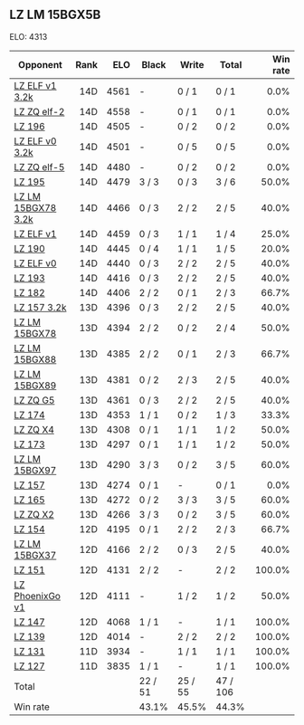 ## LZ LM 15BGX5B ##

ELO: 4313

Opponent | Rank | ELO | Black | Write | Total | Win rate
---------|-----:|----:|-------|-------|-------|-------:
[LZ ELF v1 3.2k](LZ%20ELF%20v1%203.2k.md) | 14D | 4561 | - | 0 / 1 | 0 / 1 | 0.0%
[LZ ZQ elf-2](LZ%20ZQ%20elf-2.md) | 14D | 4558 | - | 0 / 1 | 0 / 1 | 0.0%
[LZ 196](LZ%20196.md) | 14D | 4505 | - | 0 / 2 | 0 / 2 | 0.0%
[LZ ELF v0 3.2k](LZ%20ELF%20v0%203.2k.md) | 14D | 4501 | - | 0 / 5 | 0 / 5 | 0.0%
[LZ ZQ elf-5](LZ%20ZQ%20elf-5.md) | 14D | 4480 | - | 0 / 2 | 0 / 2 | 0.0%
[LZ 195](LZ%20195.md) | 14D | 4479 | 3 / 3 | 0 / 3 | 3 / 6 | 50.0%
[LZ LM 15BGX78 3.2k](LZ%20LM%2015BGX78%203.2k.md) | 14D | 4466 | 0 / 3 | 2 / 2 | 2 / 5 | 40.0%
[LZ ELF v1](LZ%20ELF%20v1.md) | 14D | 4459 | 0 / 3 | 1 / 1 | 1 / 4 | 25.0%
[LZ 190](LZ%20190.md) | 14D | 4445 | 0 / 4 | 1 / 1 | 1 / 5 | 20.0%
[LZ ELF v0](LZ%20ELF%20v0.md) | 14D | 4440 | 0 / 3 | 2 / 2 | 2 / 5 | 40.0%
[LZ 193](LZ%20193.md) | 14D | 4416 | 0 / 3 | 2 / 2 | 2 / 5 | 40.0%
[LZ 182](LZ%20182.md) | 14D | 4406 | 2 / 2 | 0 / 1 | 2 / 3 | 66.7%
[LZ 157 3.2k](LZ%20157%203.2k.md) | 13D | 4396 | 0 / 3 | 2 / 2 | 2 / 5 | 40.0%
[LZ LM 15BGX78](LZ%20LM%2015BGX78.md) | 13D | 4394 | 2 / 2 | 0 / 2 | 2 / 4 | 50.0%
[LZ LM 15BGX88](LZ%20LM%2015BGX88.md) | 13D | 4385 | 2 / 2 | 0 / 1 | 2 / 3 | 66.7%
[LZ LM 15BGX89](LZ%20LM%2015BGX89.md) | 13D | 4381 | 0 / 2 | 2 / 3 | 2 / 5 | 40.0%
[LZ ZQ G5](LZ%20ZQ%20G5.md) | 13D | 4361 | 0 / 3 | 2 / 2 | 2 / 5 | 40.0%
[LZ 174](LZ%20174.md) | 13D | 4353 | 1 / 1 | 0 / 2 | 1 / 3 | 33.3%
[LZ ZQ X4](LZ%20ZQ%20X4.md) | 13D | 4308 | 0 / 1 | 1 / 1 | 1 / 2 | 50.0%
[LZ 173](LZ%20173.md) | 13D | 4297 | 0 / 1 | 1 / 1 | 1 / 2 | 50.0%
[LZ LM 15BGX97](LZ%20LM%2015BGX97.md) | 13D | 4290 | 3 / 3 | 0 / 2 | 3 / 5 | 60.0%
[LZ 157](LZ%20157.md) | 13D | 4274 | 0 / 1 | - | 0 / 1 | 0.0%
[LZ 165](LZ%20165.md) | 13D | 4272 | 0 / 2 | 3 / 3 | 3 / 5 | 60.0%
[LZ ZQ X2](LZ%20ZQ%20X2.md) | 13D | 4266 | 3 / 3 | 0 / 2 | 3 / 5 | 60.0%
[LZ 154](LZ%20154.md) | 12D | 4195 | 0 / 1 | 2 / 2 | 2 / 3 | 66.7%
[LZ LM 15BGX37](LZ%20LM%2015BGX37.md) | 12D | 4166 | 2 / 2 | 0 / 3 | 2 / 5 | 40.0%
[LZ 151](LZ%20151.md) | 12D | 4131 | 2 / 2 | - | 2 / 2 | 100.0%
[LZ PhoenixGo v1](LZ%20PhoenixGo%20v1.md) | 12D | 4111 | - | 1 / 2 | 1 / 2 | 50.0%
[LZ 147](LZ%20147.md) | 12D | 4068 | 1 / 1 | - | 1 / 1 | 100.0%
[LZ 139](LZ%20139.md) | 12D | 4014 | - | 2 / 2 | 2 / 2 | 100.0%
[LZ 131](LZ%20131.md) | 11D | 3934 | - | 1 / 1 | 1 / 1 | 100.0%
[LZ 127](LZ%20127.md) | 11D | 3835 | 1 / 1 | - | 1 / 1 | 100.0%
Total | | | 22 / 51 | 25 / 55 | 47 / 106 | 
Win rate| | | 43.1% | 45.5% | 44.3% | 
